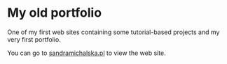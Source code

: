 # My old portfolio

One of my first web sites containing some tutorial-based projects and my very first portfolio.

You can go to [sandramichalska.pl](http://www.sandramichalska.pl) to view the web site.
